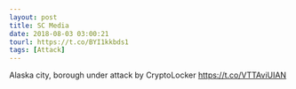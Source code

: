 ```yaml
---
layout: post
title: SC Media
date: 2018-08-03 03:00:21
tourl: https://t.co/BYI1kkbds1
tags: [Attack]
---
```

Alaska city, borough under attack by CryptoLocker https://t.co/VTTAviUIAN